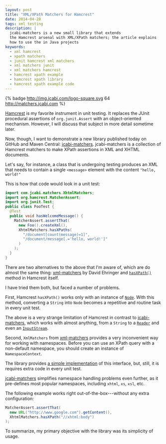 ```yaml
---
layout: post
title: "XML/XPath Matchers for Hamcrest"
date: 2014-04-28
tags: xml testing
description: |
  jcabi-matchers is a new small library that extends
  the Hamcrest arsenal with XML/XPath matchers; the article explains
  how to use the in Java projects
keywords:
  - xml hamcrest
  - xpath matchers
  - junit hamcrest xml matchers
  - xml matchers junit
  - xml matchers hamcrest
  - hamcrest xpath example
  - hamcrest xpath library
  - hamcrest xpath example code
---
```


{% badge http://img.jcabi.com/logo-square.svg 64 http://matchers.jcabi.com %}

[Hamcrest](https://github.com/hamcrest/JavaHamcrest) is my favorite instrument
in unit testing. It replaces the JUnit procedural assertions of
`org.junit.Assert` with an object-oriented mechanism. However, I will discuss
that subject in more detail sometime later.

Now, though, I want to demonstrate a new library published today on GitHub and
Maven Central: [jcabi-matchers](http://matchers.jcabi.com).
jcabi-matchers is a collection of
Hamcrest matchers to make XPath assertions in XML and XHTML documents.

Let's say, for instance, a class that is undergoing  testing produces an XML
that needs to contain a single `<message>` element with the content `"hello,
world!"`

This is how that code would look in a unit test:

```java
import com.jcabi.matchers.XhtmlMatchers;
import org.hamcrest.MatcherAssert;
import org.junit.Test;
public class FooTest {
  @Test
  public void hasWelcomeMessage() {
    MatcherAssert.assertThat(
      new Foo().createXml(),
      XhtmlMatchers.hasXPaths(
        "/document[count(message)=1]",
        "/document/message[.='hello, world!']"
      )
    );
  }
}
```

<!--more-->

There are two alternatives to the above that I'm aware of, which are do almost the same thing:
[xml-matchers](https://code.google.com/p/xml-matchers/) by
David Ehringer
and
[`hasXPath()`](https://github.com/hamcrest/JavaHamcrest/blob/hamcrest-java-1.3/hamcrest-library/src/main/java/org/hamcrest/xml/HasXPath.java)
method in Hamcrest itself.

I have tried them both, but faced a number of problems.

First, Hamcrest `hasXPath()` works only with an instance of
[`Node`](http://docs.oracle.com/javase/7/docs/api/org/w3c/dom/Node.html). With
this method, converting a `String` into `Node` becomes a repetitive and routine
task in every unit test.

The above is a very strange limitation of Hamcrest in contrast to
[jcabi-matchers](http://matchers.jcabi.com), which works with almost anything, from a
`String` to a
[`Reader`](http://docs.oracle.com/javase/7/docs/api/java/io/Reader.html) and
even an [`InputStream`](http://docs.oracle.com/javase/7/docs/api/java/io/InputStream.html).

Second, `XmlMatchers` from [xml-matchers](https://code.google.com/p/xml-matchers/)
provides a very inconvenient way for working with namespaces. Before you can
use an XPath query with a non-default namespace, you should create an instance
of `NamespaceContext`.

The library provides
[a simple implementation](https://code.google.com/p/xml-matchers/source/browse/trunk/xml-matchers/src/main/java/org/xmlmatchers/namespace/SimpleNamespaceContext.java) of this interface,
but, still, it is requires extra code in every unit test.

[jcabi-matchers](http://matchers.jcabi.com) simplifies namespace handling
problems even further, as it pre-defines most popular namespaces, including
`xhtml`, `xs`, `xsl`, etc.

The following example works right out-of-the-box---without any extra configuration:

```java
MatcherAssert.assertThat(
  new URL("http://www.google.com").getContent(),
  XhtmlMatchers.hasXPath("//xhtml:body")
);
```

To summarize, my primary objective with the library was its simplicity of usage.
